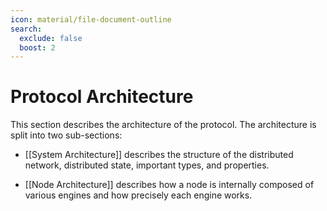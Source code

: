 ```yaml
---
icon: material/file-document-outline
search:
  exclude: false
  boost: 2
---
```


# Protocol Architecture

This section describes the architecture of the protocol. The architecture is
split into two sub-sections:

- [[System Architecture]] describes the structure of the
  distributed network, distributed state, important types, and properties.

- [[Node Architecture]] describes how a node is internally
  composed of various engines and how precisely each engine works.
